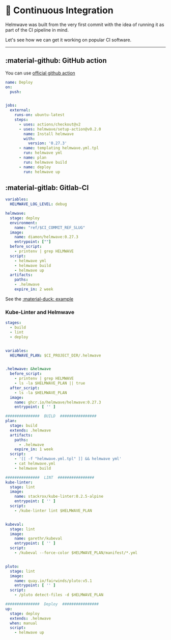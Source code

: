 # 🧋 Continuous Integration

Helmwave was built from the very first commit with the idea of running it as part of the CI pipeline in mind.

Let's see how we can get it working on popular CI software.

--- 

## :material-github: GitHub action

You can use [official github action](https://github.com/marketplace/actions/helmwave-installer)

```yaml
name: Deploy
on:
  push:


jobs:
  external:
    runs-on: ubuntu-latest
    steps:
      - uses: actions/checkout@v2
      - uses: helmwave/setup-action@v0.2.0
        name: Install helmwave
        with:
          version: '0.27.3'
      - name: templating helmwave.yml.tpl  
        run: helmwave yml
      - name: plan
        run: helmwave build
      - name: deploy
        run: helmwave up
```

## :material-gitlab: Gitlab-CI

```yaml
variables:
  HELMWAVE_LOG_LEVEL: debug

helmwave:
  stage: deploy
  environment:
    name: "ref/$CI_COMMIT_REF_SLUG"
  image:
    name: diamon/helmwave:0.27.3
    entrypoint: [""]
  before_script:
    - printenv | grep HELMWAVE
  script:
    - helmwave yml
    - helmwave build
    - helmwave up
  artifacts:
    paths:
    - .helmwave
    expire_in: 2 week
```

See  the [:material-duck: example](../examples/apps-per-ns/#cicd-with-gitlab-ci)


###  Kube-Linter and Helmwave

```yaml
stages:
  - build
  - lint
  - deploy


variables:
  HELMWAVE_PLAN: $CI_PROJECT_DIR/.helmwave


.helmwave: &helmwave
  before_script:
    - printenv | grep HELMWAVE
    - ls -la $HELMWAVE_PLAN || true
  after_script:
    - ls -la $HELMWAVE_PLAN
  image:
    name: ghcr.io/helmwave/helmwave:0.27.3
    entrypoint: [ '' ]

###############  BUILD  ################
plan:
  stage: build
  extends: .helmwave
  artifacts:
    paths:
      - .helmwave
    expire_in: 1 week
  script:
    - '[[ -f "helmwave.yml.tpl" ]] && helmwave yml'
    - cat helmwave.yml
    - helmwave build

###############  LINT  ################
kube-linter:
  stage: lint
  image:
    name: stackrox/kube-linter:0.2.5-alpine
    entrypoint: [ '' ]
  script:
    - /kube-linter lint $HELMWAVE_PLAN


kubeval:
  stage: lint
  image:
    name: garethr/kubeval
    entrypoint: [ '' ]
  script:
    - /kubeval --force-color $HELMWAVE_PLAN/manifest/*.yml


pluto:
  stage: lint
  image:
    name: quay.io/fairwinds/pluto:v5.1
    entrypoint: [ '' ]
  script:
    - /pluto detect-files -d $HELMWAVE_PLAN

###############  Deploy  ################
up:
  stage: deploy
  extends: .helmwave
  when: manual
  script:
    - helmwave up
```